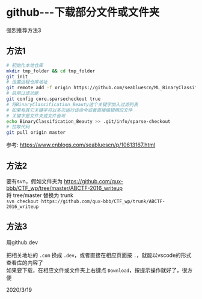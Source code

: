 # github---下载部分文件或文件夹

强烈推荐方法3  

## 方法1
```bash
# 初始化本地仓库
mkdir tmp_folder && cd tmp_folder
git init
# 设置远程仓库地址
git remote add -f origin https://github.com/seabluescn/ML_BinaryClassification.git
# 启用过滤功能
git config core.sparsecheckout true
# 将BinaryClassification_Beauty这个关键字加入过滤列表
# 如果有其它关键字可以多次运行该命令或者直接编辑相应文件
# 关键字是文件夹或文件皆可
echo BinaryClassification_Beauty >> .git/info/sparse-checkout
# 拉取代码
git pull origin master
```

参考: https://www.cnblogs.com/seabluescn/p/10613167.html  


## 方法2
要有svn，假如文件夹为 https://github.com/qux-bbb/CTF_wp/tree/master/ABCTF-2016_writeup  
将 tree/master 替换为 trunk  
`svn checkout https://github.com/qux-bbb/CTF_wp/trunk/ABCTF-2016_writeup`  


## 方法3
用github.dev  

把相关地址的 `.com` 换成 `.dev`，或者直接在相应页面按 `.`，就能以vscode的形式查看库的内容了  
如果要下载，在相应文件或文件夹上右键点 `Download`，按提示操作就好了，很方便  


2020/3/19  

